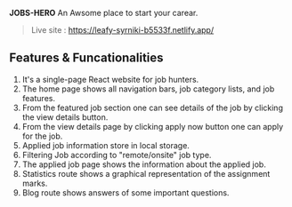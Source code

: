 **JOBS-HERO**
An Awsome place to start your carear.

> Live site : https://leafy-syrniki-b5533f.netlify.app/

## Features & Funcationalities
1. It's a single-page React website for job hunters.
2. The home page shows all navigation bars, job category lists, and job features.
3. From the featured job section one can see details of the job by clicking the view details button.
4. From the view details page by clicking apply now button one can apply for the job.
5. Applied job information store in local storage.
6. Filtering Job according to "remote/onsite" job type.
7. The applied job page shows the information about the applied job.
8. Statistics route shows a graphical representation of the assignment marks.
9. Blog route shows answers of some important questions. 
